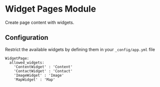 # Widget Pages Module

Create page content with widgets.


## Configuration

Restrict the available widgets by defining them in your `_config/app.yml` file

	WidgetPage:
	  allowed_widgets:
	    'ContentWidget' : 'Content'
	    'ContactWidget' : 'Contact'
	    'ImageWidget' : 'Image'
	    'MapWidget' : 'Map'